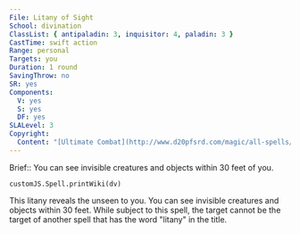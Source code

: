 ```yaml
---
File: Litany of Sight
School: divination
ClassList: { antipaladin: 3, inquisitor: 4, paladin: 3 }
CastTime: swift action
Range: personal
Targets: you
Duration: 1 round
SavingThrow: no
SR: yes
Components:
  V: yes
  S: yes
  DF: yes
SLALevel: 3
Copyright:
  Content: "[Ultimate Combat](http://www.d20pfsrd.com/magic/all-spells/l/litany-of-sight)"
---
```

Brief:: You can see invisible creatures and objects within 30 feet of you.

```dataviewjs
customJS.Spell.printWiki(dv)
```

This litany reveals the unseen to you. You can see invisible creatures and objects within 30 feet.  While subject to this spell, the target cannot be the target of another spell that has the word "litany" in the title.
